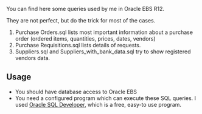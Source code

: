 You can find here some queries used by me in Oracle EBS R12.

They are not perfect, but do the trick for most of the cases.

1. Purchase Orders.sql lists most important information about a purchase order (ordered items, quantities, prices, dates, vendors)
2. Purchase Requisitions.sql lists details of requests.
3. Suppliers.sql and Suppliers_with_bank_data.sql try to show registered vendors data.


## Usage

- You should have database access to Oracle EBS
- You need a configured program which can execute these SQL queries. I used [Oracle SQL Developer](https://www.oracle.com/database/technologies/appdev/sql-developer.html), which is a free, easy-to use program.

